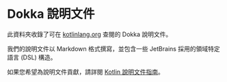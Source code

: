 # Dokka 說明文件

此資料夾收錄了可在 [kotlinlang.org](https://kotlinlang.org/) 查閱的 Dokka 說明文件。

我們的說明文件以 Markdown 格式撰寫，並包含一些 JetBrains 採用的領域特定語言 (DSL) 構造。

如果您希望為說明文件貢獻，請詳閱 [Kotlin 說明文件指南](https://docs.google.com/document/d/1mUuxK4xwzs3jtDGoJ5_zwYLaSEl13g_SuhODdFuh2Dc/edit)。
